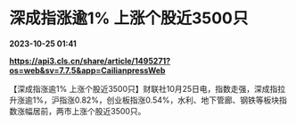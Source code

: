 # 深成指涨逾1% 上涨个股近3500只

**2023-10-25 01:41**

**https://api3.cls.cn/share/article/1495271?os=web&sv=7.7.5&app=CailianpressWeb**

【深成指涨逾1% 上涨个股近3500只】财联社10月25日电，指数走强，深成指拉升涨逾1%，沪指涨0.82%，创业板指涨0.54%，水利、地下管廊、钢铁等板块指数涨幅居前，两市上涨个股近3500只。